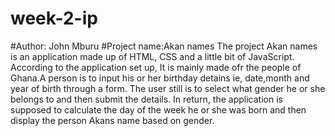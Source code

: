 # week-2-ip
#Author: John Mburu
#Project name:Akan names
 The project Akan names is an application made up of HTML, CSS and a little bit of JavaScript.
 According to the application set up, It is mainly made ofr the people of Ghana.A person is to input his or her birthday detains ie, date,month and year of birth through a form. The user still is to select what gender he or she belongs to and then submit the details.
 In return, the application is supposed to calculate the day of the week he or she was born and then display the person Akans name based on gender.
